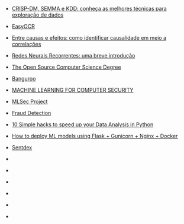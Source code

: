 - [CRISP-DM, SEMMA e KDD: conheça as melhores técnicas para exploração de dados](https://paulovasconcellos.com.br/crisp-dm-semma-e-kdd-conhe%C3%A7a-as-melhores-t%C3%A9cnicas-para-explora%C3%A7%C3%A3o-de-dados-560d294547d2)

- [EasyOCR](https://github.com/JaidedAI/EasyOCR)

- [Entre causas e efeitos: como identificar causalidade em meio a correlações](https://medium.com/big-data-blog/entre-causas-e-efeitos-como-identificar-causalidade-em-meio-a-correla%C3%A7%C3%B5es-8f6aad0a3790)

- [Redes Neurais Recorrentes: uma breve introdução](https://dataml.com.br/redes-neurais-recorrentes-uma-breve-introducao/)

- [The Open Source Computer Science Degree](https://github.com/ForrestKnight/open-source-cs)

- [Banguroo](https://www.buguroo.com/)

- [MACHINE LEARNING FOR COMPUTER SECURITY](http://www.mlsec.org/)

- [MLSec Project](https://github.com/mlsecproject)

- [Fraud Detection](https://www.datacamp.com/search?q=fraus&__cf_chl_jschl_tk__=0b902699526f45630aab28dfee7d5414c70463c0-1607553643-0-AZgOfMpFzuSi3ha8UKgejbgUTjysiIxx4pMRez-hfBJp33z3e8WGuzbD7v5Bl3mnW8Fe97Q9VdmGjvT1aVIBuVxiQE9XDlUDm1b22MkwzNT4po5_94gSfgivNKg9OzSTyOdurjt54UrgeJNCKgcixKP5kMenaLiCDsiPZ5XRl5AAIMGtDk7BD8V5pSpGN0QmanOVjJ591RbBACIK5hDe62gvEaLe4xT2nM8K5pMSlrTq2pC5cQUIvvbpV-m4WFL2g3zzuKN2XOEYw7nH-SQ77zFmYjT7CJigOyvwPTKdlkY846sgH1ZqgfhSMmOKGQONk-l1HSVZfbk-gHrQ3bSHuL0)

- [10 Simple hacks to speed up your Data Analysis in Python](https://towardsdatascience.com/10-simple-hacks-to-speed-up-your-data-analysis-in-python-ec18c6396e6b)

- [How to deploy ML models using Flask + Gunicorn + Nginx + Docker](https://towardsdatascience.com/how-to-deploy-ml-models-using-flask-gunicorn-nginx-docker-9b32055b3d0)

- [Sentdex](http://sentdex.com/)

- []()

- []()

- []()

- []()

- []()

- []()
